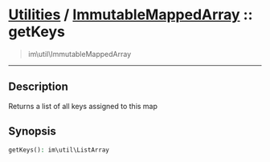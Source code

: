 # [Utilities](util.md) / [ImmutableMappedArray](util-ImmutableMappedArray.md) :: getKeys
 > im\util\ImmutableMappedArray
____

## Description
Returns a list of all keys assigned to this map

## Synopsis
```php
getKeys(): im\util\ListArray
```
